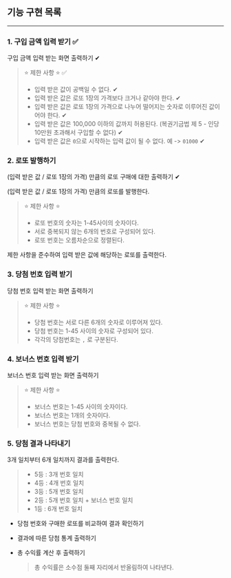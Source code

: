 ## 기능 구현 목록

<hr/>

### 1. 구입 금액 입력 받기 ✅

구입 금액 입력 받는 화면 출력하기 ✔︎

> ⭐️ 제한 사항 ⭐️ ✅
>
> - 입력 받은 값이 공백일 수 없다. ✔︎
> - 입력 받은 값은 로또 1장의 가격보다 크거나 같아야 한다. ✔︎
> - 입력 받은 값은 로또 1장의 가격으로 나누어 떨어지는 숫자로 이루어진 값이어야 한다. ✔︎
> - 입력 받은 값은 100,000 이하의 값까지 허용된다. (복권기금법 제 5 - 인당 10만원 초과해서 구입할 수 없다) ✔︎
> - 입력 받은 값은 `0`으로 시작하는 입력 값이 될 수 없다. 예 -> `01000` ✔︎

### 2. 로또 발행하기

(입력 받은 값 / 로또 1장의 가격) 만큼의 로또 구매에 대한 출력하기 ✔︎

(입력 받은 값 / 로또 1장의 가격) 만큼의 로또를 발행한다.

> ⭐️ 제한 사항 ⭐️
>
> - 로또 번호의 숫자는 1-45사이의 숫자이다.
> - 서로 중복되지 않는 6개의 번호로 구성되어 있다.
> - 로또 번호는 오름차순으로 정렬된다.

제한 사항을 준수하여 입력 받은 값에 해당하는 로또를 출력한다.

### 3. 당첨 번호 입력 받기

당첨 번호 입력 받는 화면 출력하기

> ⭐️ 제한 사항 ⭐️
>
> - 당첨 번호는 서로 다른 6개의 숫자로 이루어져 있다.
> - 당첨 번호는 1-45 사이의 숫자로 구성되어 있다.
> - 각각의 당첨번호는 `,` 로 구분된다.

### 4. 보너스 번호 입력 받기

보너스 번호 입력 받는 화면 출력하기

> ⭐️ 제한 사항 ⭐️
>
> - 보너스 번호는 1-45 사이의 숫자이다.
> - 보너스 번호는 1개의 숫자이다.
> - 보너스 번호는 당첨 번호와 중복될 수 없다.

### 5. 당첨 결과 나타내기

3개 일치부터 6개 일치까지 결과를 출력한다.

> - 5등 : 3개 번호 일치
> - 4등 : 4개 번호 일치
> - 3등 : 5개 번호 일치
> - 2등 : 5개 번호 일치 + 보너스 번호 일치
> - 1등 : 6개 번호 일치

- 당첨 번호와 구매한 로또를 비교하여 결과 확인하기

- 결과에 따른 당첨 통계 출력하기

- 총 수익률 계산 후 출력하기

  > 총 수익률은 소수점 둘째 자리에서 반올림하여 나타낸다.
